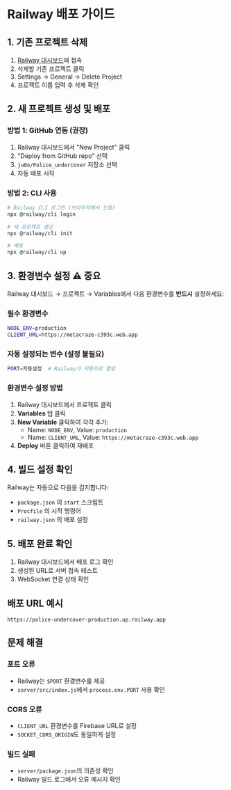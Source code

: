 # Railway 배포 가이드

## 1. 기존 프로젝트 삭제

1. [Railway 대시보드](https://railway.app/dashboard)에 접속
2. 삭제할 기존 프로젝트 클릭
3. Settings → General → Delete Project
4. 프로젝트 이름 입력 후 삭제 확인

## 2. 새 프로젝트 생성 및 배포

### 방법 1: GitHub 연동 (권장)
1. Railway 대시보드에서 "New Project" 클릭
2. "Deploy from GitHub repo" 선택
3. `ju0o/Police_undercover` 저장소 선택
4. 자동 배포 시작

### 방법 2: CLI 사용
```bash
# Railway CLI 로그인 (브라우저에서 인증)
npx @railway/cli login

# 새 프로젝트 생성
npx @railway/cli init

# 배포
npx @railway/cli up
```

## 3. 환경변수 설정 ⚠️ **중요**

Railway 대시보드 → 프로젝트 → Variables에서 다음 환경변수를 **반드시** 설정하세요:

### 필수 환경변수
```bash
NODE_ENV=production
CLIENT_URL=https://metacraze-c393c.web.app
```

### 자동 설정되는 변수 (설정 불필요)
```bash
PORT=자동설정  # Railway가 자동으로 할당
```

### 환경변수 설정 방법
1. Railway 대시보드에서 프로젝트 클릭
2. **Variables** 탭 클릭
3. **New Variable** 클릭하여 각각 추가:
   - Name: `NODE_ENV`, Value: `production`
   - Name: `CLIENT_URL`, Value: `https://metacraze-c393c.web.app`
4. **Deploy** 버튼 클릭하여 재배포

## 4. 빌드 설정 확인

Railway는 자동으로 다음을 감지합니다:
- `package.json` 의 `start` 스크립트
- `Procfile` 의 시작 명령어
- `railway.json` 의 배포 설정

## 5. 배포 완료 확인

1. Railway 대시보드에서 배포 로그 확인
2. 생성된 URL로 서버 접속 테스트
3. WebSocket 연결 상태 확인

## 배포 URL 예시
```
https://police-undercover-production.up.railway.app
```

## 문제 해결

### 포트 오류
- Railway는 `$PORT` 환경변수를 제공
- `server/src/index.js`에서 `process.env.PORT` 사용 확인

### CORS 오류
- `CLIENT_URL` 환경변수를 Firebase URL로 설정
- `SOCKET_CORS_ORIGIN`도 동일하게 설정

### 빌드 실패
- `server/package.json`의 의존성 확인
- Railway 빌드 로그에서 오류 메시지 확인